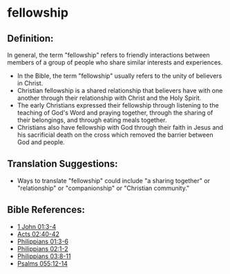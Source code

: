 # fellowship #

## Definition: ##

In general, the term "fellowship" refers to friendly interactions between members of a group of people who share similar interests and experiences.

* In the Bible, the term "fellowship" usually refers to the unity of believers in Christ.
* Christian fellowship is a shared relationship that believers have with one another through their relationship with Christ and the Holy Spirit.
* The early Christians expressed their fellowship through listening to the teaching of God's Word and praying together, through the sharing of their belongings, and through eating meals together.
* Christians also have fellowship with God through their faith in Jesus and his sacrificial death on the cross which removed the barrier between God and people.

## Translation Suggestions: ##

* Ways to translate "fellowship" could include "a sharing together" or  "relationship" or "companionship" or "Christian community."

## Bible References: ##

* [1 John 01:3-4](en/tn/1jn/help/01/03)
* [Acts 02:40-42](en/tn/act/help/02/40)
* [Philippians 01:3-6](en/tn/php/help/01/03)
* [Philippians 02:1-2](en/tn/php/help/02/01)
* [Philippians 03:8-11](en/tn/php/help/03/08)
* [Psalms 055:12-14](en/tn/psa/help/55/12)
